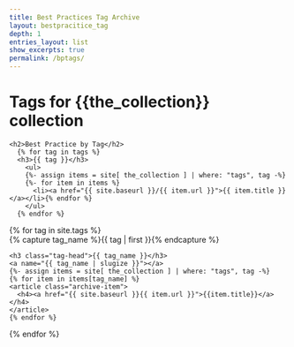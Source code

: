 ```yaml
---
title: Best Practices Tag Archive
layout: bestpracitice_tag
depth: 1
entries_layout: list
show_excerpts: true
permalink: /bptags/
---
```


<!-- the content/layout call for the list of tags  -->

  <h1>Tags for {{the_collection}} collection</h1>

    <h2>Best Practice by Tag</h2>
      {% for tag in tags %}
      <h3>{{ tag }}</h3>
        <ul>
        {%- assign items = site[ the_collection ] | where: "tags", tag -%}
        {%- for item in items %}
          <li><a href="{{ site.baseurl }}/{{ item.url }}">{{ item.title }}</a></li>{% endfor %}
        </ul>
      {% endfor %}

<div id="archives">
{% for tag in site.tags %}
  <div class="archive-group">
    {% capture tag_name %}{{ tag | first }}{% endcapture %}
    <div id="#{{ tag_name | slugize }}"></div>
    <p></p>

    <h3 class="tag-head">{{ tag_name }}</h3>
    <a name="{{ tag_name | slugize }}"></a>
    {%- assign items = site[ the_collection ] | where: "tags", tag -%}
    {% for item in items[tag_name] %}
    <article class="archive-item">
      <h4><a href="{{ site.baseurl }}{{ item.url }}">{{item.title}}</a></h4>
    </article>
    {% endfor %}
  </div>
{% endfor %}
</div>
